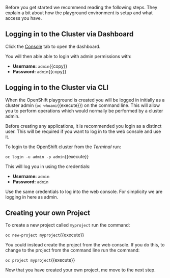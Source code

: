Before you get started we recommend reading the following steps. They explain
a bit about how the playground environment is setup and what access you have.

## Logging in to the Cluster via Dashboard

Click the [Console](https://console-openshift-console-[[HOST_SUBDOMAIN]]-443-[[KATACODA_HOST]].environments.katacoda.com) tab to open the dashboard. 

You will then able able to login with admin permissions with:

* **Username:** ``admin``{{copy}}
* **Password:** ``admin``{{copy}}

## Logging in to the Cluster via CLI

When the OpenShift playground is created you will be logged in initially as
a cluster admin (`oc whoami`{{execute}}) on the command line. This will allow you to perform
operations which would normally be performed by a cluster admin.

Before creating any applications, it is recommended you login as a distinct
user. This will be required if you want to log in to the web console and
use it.

To login to the OpenShift cluster from the _Terminal_ run:

``oc login -u admin -p admin``{{execute}}

This will log you in using the credentials:

* **Username:** ``admin``
* **Password:** ``admin``

Use the same credentials to log into the web console.
For simplicity we are logging in here as admin.

## Creating your own Project

To create a new project called ``myproject`` run the command:

``oc new-project myproject``{{execute}}

You could instead create the project from the web console. If you do this,
to change to the project from the command line run the command:

``oc project myproject``{{execute}}

Now that you have created your own project, me move to the next
step. 